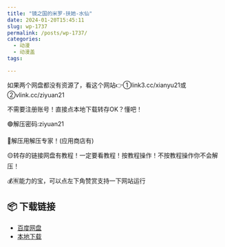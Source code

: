 ```yaml
---
title: "镜之国的米罗-扶她-水仙"
date: 2024-01-20T15:45:11
slug: wp-1737
permalink: /posts/wp-1737/
categories:
  - 动漫
  - 动漫盖
tags:

---
```


如果两个网盘都没有资源了，看这个网站👉①link3.cc/xianyu21或②vlink.cc/ziyuan21

不需要注册账号！直接点本地下载转存OK？懂吧！

🟢解压密码:ziyuan21

🔵解压用解压专家！(应用商店有)

🟡转存的链接网盘有教程！一定要看教程！按教程操作！不按教程操作你不会解压！

💰🈶能力的宝，可以点左下角赞赏支持一下网站运行

## 📦 下载链接
- [百度网盘](https://blziyuan21.com/pay-download/1737?key=aa2caa2d35&down_id=0)
- [本地下载](https://blziyuan21.com/pay-download/1737?key=aa2caa2d35&down_id=1)

